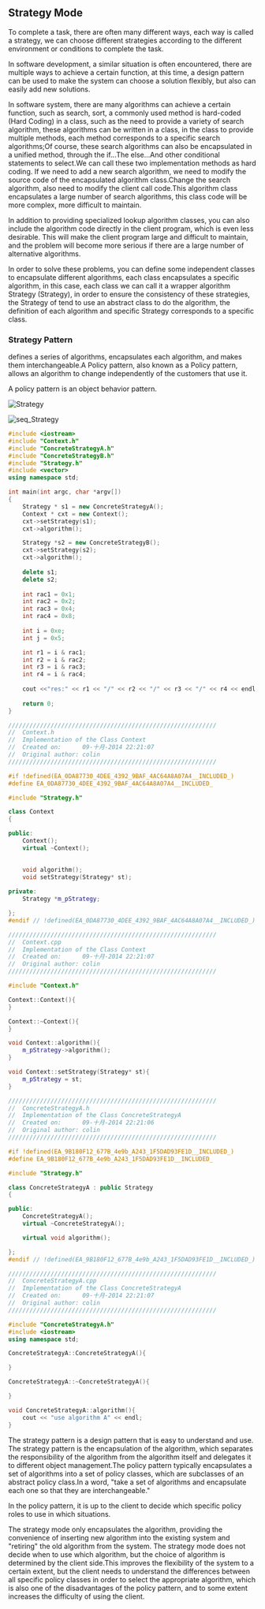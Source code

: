 ## Strategy Mode

To complete a task, there are often many different ways, each way is called a strategy, we can choose different strategies according to the different environment or conditions to complete the task.

In software development, a similar situation is often encountered, there are multiple ways to achieve a certain function, at this time, a design pattern can be used to make the system can choose a solution flexibly, but also can easily add new solutions.

In software system, there are many algorithms can achieve a certain function, such as search, sort, a commonly used method is hard-coded (Hard Coding) in a class, such as the need to provide a variety of search algorithm, these algorithms can be written in a class, in the class to provide multiple methods, each method corresponds to a specific search algorithms;Of course, these search algorithms can also be encapsulated in a unified method, through the if...The else...And other conditional statements to select.We can call these two implementation methods as hard coding. If we need to add a new search algorithm, we need to modify the source code of the encapsulated algorithm class.Change the search algorithm, also need to modify the client call code.This algorithm class encapsulates a large number of search algorithms, this class code will be more complex, more difficult to maintain.

In addition to providing specialized lookup algorithm classes, you can also include the algorithm code directly in the client program, which is even less desirable. This will make the client program large and difficult to maintain, and the problem will become more serious if there are a large number of alternative algorithms.

In order to solve these problems, you can define some independent classes to encapsulate different algorithms, each class encapsulates a specific algorithm, in this case, each class we can call it a wrapper algorithm Strategy (Strategy), in order to ensure the consistency of these strategies, the Strategy of tend to use an abstract class to do the algorithm, the definition of each algorithm and specific Strategy corresponds to a specific class.



### Strategy Pattern 

defines a series of algorithms, encapsulates each algorithm, and makes them interchangeable.A Policy pattern, also known as a Policy pattern, allows an algorithm to change independently of the customers that use it.

A policy pattern is an object behavior pattern.

![Strategy](https://github.com/leekeiling/Interview-basics-for-Computer-Science/blob/master/pics/Strategy.jpg?raw=true)

![seq_Strategy](https://github.com/leekeiling/Interview-basics-for-Computer-Science/blob/master/pics/seq_Strategy.jpg?raw=true)

```C++
#include <iostream>
#include "Context.h"
#include "ConcreteStrategyA.h"
#include "ConcreteStrategyB.h"
#include "Strategy.h"
#include <vector>
using namespace std;

int main(int argc, char *argv[])
{
	Strategy * s1 = new ConcreteStrategyA();
	Context * cxt = new Context();
	cxt->setStrategy(s1);
	cxt->algorithm();

	Strategy *s2 = new ConcreteStrategyB();
	cxt->setStrategy(s2);
	cxt->algorithm();
	
	delete s1;
	delete s2;
	
	int rac1 = 0x1;
	int rac2 = 0x2;
	int rac3 = 0x4;
	int rac4 = 0x8;
	
	int i = 0xe;
	int j = 0x5;

	int r1 = i & rac1;
	int r2 = i & rac2;
	int r3 = i & rac3;
	int r4 = i & rac4;
	
	cout <<"res:" << r1 << "/" << r2 << "/" << r3 << "/" << r4 << endl;
	
	return 0;
}
```

```C++
///////////////////////////////////////////////////////////
//  Context.h
//  Implementation of the Class Context
//  Created on:      09-十月-2014 22:21:07
//  Original author: colin
///////////////////////////////////////////////////////////

#if !defined(EA_0DA87730_4DEE_4392_9BAF_4AC64A8A07A4__INCLUDED_)
#define EA_0DA87730_4DEE_4392_9BAF_4AC64A8A07A4__INCLUDED_

#include "Strategy.h"

class Context
{

public:
	Context();
	virtual ~Context();
	

	void algorithm();
	void setStrategy(Strategy* st);
	
private:
	Strategy *m_pStrategy;

};
#endif // !defined(EA_0DA87730_4DEE_4392_9BAF_4AC64A8A07A4__INCLUDED_)
```

```C++
///////////////////////////////////////////////////////////
//  Context.cpp
//  Implementation of the Class Context
//  Created on:      09-十月-2014 22:21:07
//  Original author: colin
///////////////////////////////////////////////////////////

#include "Context.h"

Context::Context(){
}

Context::~Context(){
}

void Context::algorithm(){
	m_pStrategy->algorithm();
}

void Context::setStrategy(Strategy* st){
	m_pStrategy = st;
}
```

```C++
///////////////////////////////////////////////////////////
//  ConcreteStrategyA.h
//  Implementation of the Class ConcreteStrategyA
//  Created on:      09-十月-2014 22:21:06
//  Original author: colin
///////////////////////////////////////////////////////////

#if !defined(EA_9B180F12_677B_4e9b_A243_1F5DAD93FE1D__INCLUDED_)
#define EA_9B180F12_677B_4e9b_A243_1F5DAD93FE1D__INCLUDED_

#include "Strategy.h"

class ConcreteStrategyA : public Strategy
{

public:
	ConcreteStrategyA();
	virtual ~ConcreteStrategyA();

	virtual void algorithm();

};
#endif // !defined(EA_9B180F12_677B_4e9b_A243_1F5DAD93FE1D__INCLUDED_)
```

```C++
///////////////////////////////////////////////////////////
//  ConcreteStrategyA.cpp
//  Implementation of the Class ConcreteStrategyA
//  Created on:      09-十月-2014 22:21:07
//  Original author: colin
///////////////////////////////////////////////////////////

#include "ConcreteStrategyA.h"
#include <iostream>
using namespace std;

ConcreteStrategyA::ConcreteStrategyA(){

}

ConcreteStrategyA::~ConcreteStrategyA(){

}

void ConcreteStrategyA::algorithm(){
	cout << "use algorithm A" << endl;
}
```

The strategy pattern is a design pattern that is easy to understand and use. The strategy pattern is the encapsulation of the algorithm, which separates the responsibility of the algorithm from the algorithm itself and delegates it to different object management.The policy pattern typically encapsulates a set of algorithms into a set of policy classes, which are subclasses of an abstract policy class.In a word, "take a set of algorithms and encapsulate each one so that they are interchangeable."

In the policy pattern, it is up to the client to decide which specific policy roles to use in which situations.

The strategy mode only encapsulates the algorithm, providing the convenience of inserting new algorithm into the existing system and "retiring" the old algorithm from the system. The strategy mode does not decide when to use which algorithm, but the choice of algorithm is determined by the client side.This improves the flexibility of the system to a certain extent, but the client needs to understand the differences between all specific policy classes in order to select the appropriate algorithm, which is also one of the disadvantages of the policy pattern, and to some extent increases the difficulty of using the client.
